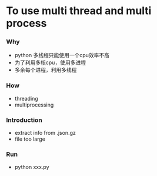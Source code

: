 # To use multi thread and multi process

### Why
- python 多线程只能使用一个cpu效率不高
- 为了利用多核cpu，使用多进程
- 多余每个进程，利用多线程


### How
- threading
- multiprocessing


### Introduction
- extract info from .json.gz 
- file too large


### Run
- python xxx.py

